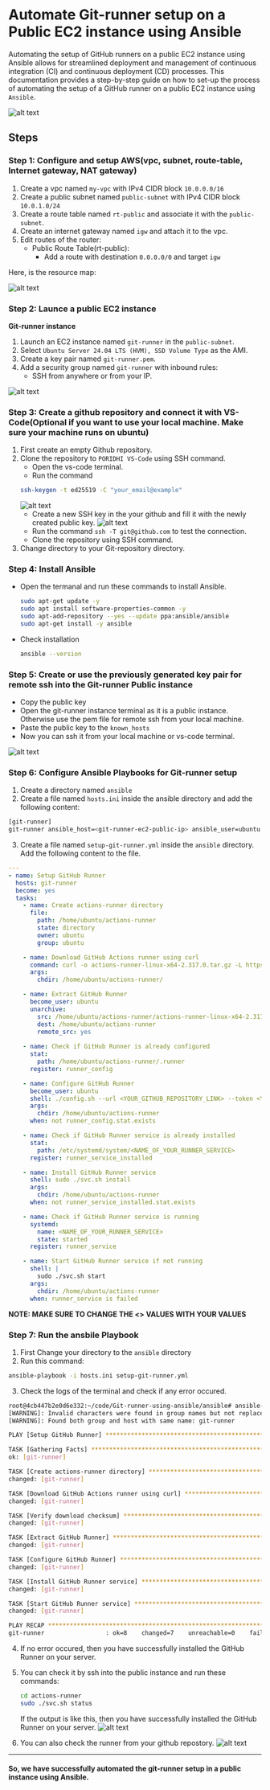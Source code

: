# Automate Git-runner setup on a Public EC2 instance using Ansible

Automating the setup of GitHub runners on a public EC2 instance using Ansible allows for streamlined deployment and management of continuous integration (CI) and continuous deployment (CD) processes. 
This documentation provides a step-by-step guide on how to set-up the process of automating the setup of a GitHub runner on a public EC2 instance using `Ansible`.

![alt text](./images/image-7.png)

## Steps

### Step 1: Configure and setup AWS(vpc, subnet, route-table, Internet gateway, NAT gateway)

1. Create a vpc named `my-vpc` with IPv4 CIDR block `10.0.0.0/16`
2. Create a public subnet named `public-subnet` with IPv4 CIDR block `10.0.1.0/24`
3. Create a route table named `rt-public` and associate it with the `public-subnet`.
4. Create an internet gateway named `igw` and attach it to the vpc.
5. Edit routes of the router:
    - Public Route Table(rt-public):
        - Add a route with destination `0.0.0.0/0` and target `igw`

Here, is the resource map:

![alt text](./images/image-4.png)

### Step 2: Launce a public EC2 instance

**Git-runner instance**

1. Launch an EC2 instance named `git-runner` in the `public-subnet`.
2. Select `Ubuntu Server 24.04 LTS (HVM), SSD Volume Type` as the AMI.
3. Create a key pair named `git-runner.pem`.
4. Add a security group named `git-runner` with inbound rules:
    - SSH from anywhere or from your IP.

![alt text](./images/image-5.png)


### Step 3: Create a github repository and connect it with VS-Code(Optional if you want to use your local machine. Make sure your machine runs on ubuntu)

1. First create an empty Github repository.
2. Clone the repository to `PORIDHI VS-Code` using SSH command.
    - Open the vs-code terminal.
    - Run the command 
    ```sh
    ssh-keygen -t ed25519 -C "your_email@example"
    ```
    ![alt text](./images/image-6.png)
    - Create a new SSH key in the your github and fill it with the newly created public key.
    ![alt text](./images/image.png)
    - Run the command `ssh -T git@github.com` to test the connection.
    - Clone the repository using SSH command.
3. Change directory to your Git-repository directory.


### Step 4: Install Ansible

- Open the termanal and run these commands to install Ansible.
    ```sh
    sudo apt-get update -y
    sudo apt install software-properties-common -y
    sudo apt-add-repository --yes --update ppa:ansible/ansible
    sudo apt-get install -y ansible
    ```
- Check installation
    ```sh
    ansible --version
    ```

### Step 5: Create or use the previously generated key pair for remote ssh into the Git-runner Public instance
- Copy the public key
- Open the git-runner instance terminal as it is a public instance. Otherwise use the pem file for remote ssh from your local machine. 
- Paste the public key to the `known_hosts`
- Now you can ssh it from your local machine or vs-code terminal.

![alt text](./images/image-1.png)

### Step 6: Configure Ansible Playbooks for Git-runner setup

1. Create a directory named `ansible`
2. Create a file named `hosts.ini` inside the ansible directory and add the following content:
```sh
[git-runner]
git-runner ansible_host=<git-runner-ec2-public-ip> ansible_user=ubuntu ansible_ssh_private_key_file=~/.ssh/id_rsa
```
3. Create a file named `setup-git-runner.yml` inside the `ansible` directory. Add the following content to the file.
```yml
---
- name: Setup GitHub Runner
  hosts: git-runner
  become: yes
  tasks:
    - name: Create actions-runner directory
      file:
        path: /home/ubuntu/actions-runner
        state: directory
        owner: ubuntu
        group: ubuntu

    - name: Download GitHub Actions runner using curl
      command: curl -o actions-runner-linux-x64-2.317.0.tar.gz -L https://github.com/actions/runner/releases/download/v2.317.0/actions-runner-linux-x64-2.317.0.tar.gz
      args:
        chdir: /home/ubuntu/actions-runner/

    - name: Extract GitHub Runner
      become_user: ubuntu
      unarchive:
        src: /home/ubuntu/actions-runner/actions-runner-linux-x64-2.317.0.tar.gz
        dest: /home/ubuntu/actions-runner
        remote_src: yes
    
    - name: Check if GitHub Runner is already configured
      stat:
        path: /home/ubuntu/actions-runner/.runner
      register: runner_config

    - name: Configure GitHub Runner
      become_user: ubuntu
      shell: ./config.sh --url <YOUR_GITHUB_REPOSITORY_LINK> --token <YOUR_GITHUB_RUNNER_TOKEN> --name "Git-runner" --unattended
      args:
        chdir: /home/ubuntu/actions-runner
      when: not runner_config.stat.exists

    - name: Check if GitHub Runner service is already installed
      stat:
        path: /etc/systemd/system/<NAME_OF_YOUR_RUNNER_SERVICE>
      register: runner_service_installed

    - name: Install GitHub Runner service
      shell: sudo ./svc.sh install
      args:
        chdir: /home/ubuntu/actions-runner  
      when: not runner_service_installed.stat.exists

    - name: Check if GitHub Runner service is running
      systemd:
        name: <NAME_OF_YOUR_RUNNER_SERVICE>
        state: started
      register: runner_service

    - name: Start GitHub Runner service if not running
      shell: |
        sudo ./svc.sh start
      args:
        chdir: /home/ubuntu/actions-runner
      when: runner_service is failed
```
**NOTE: MAKE SURE TO CHANGE THE <> VALUES WITH YOUR VALUES**

### Step 7: Run the ansbile Playbook

1. First Change your directory to the `ansible` directory
2. Run this command:
```sh
ansible-playbook -i hosts.ini setup-git-runner.yml
```
3. Check the logs of the terminal and check if any error occured.
```sh
root@4cb447b2e0d6e332:~/code/Git-runner-using-ansible/ansible# ansible-playbook -i hosts.ini setup-git-runner.yml
[WARNING]: Invalid characters were found in group names but not replaced, use -vvvv to see details
[WARNING]: Found both group and host with same name: git-runner

PLAY [Setup GitHub Runner] *******************************************************************************************************

TASK [Gathering Facts] *******************************************************************************************************
ok: [git-runner]

TASK [Create actions-runner directory] *******************************************************************************************************
changed: [git-runner]

TASK [Download GitHub Actions runner using curl] *******************************************************************************************************
changed: [git-runner]

TASK [Verify download checksum] *******************************************************************************************************
changed: [git-runner]

TASK [Extract GitHub Runner] *******************************************************************************************************
changed: [git-runner]

TASK [Configure GitHub Runner] *******************************************************************************************************
changed: [git-runner]

TASK [Install GitHub Runner service] *******************************************************************************************************
changed: [git-runner]

TASK [Start GitHub Runner service] *******************************************************************************************************
changed: [git-runner]

PLAY RECAP *******************************************************************************************************
git-runner                 : ok=8    changed=7    unreachable=0    failed=0    skipped=0    rescued=0    ignored=0   
```

4. If no error occured, then you have successfully installed the GitHub Runner on your server.

5. You can check it by ssh into the public instance and run these commands:
    ```sh
    cd actions-runner
    sudo ./svc.sh status
    ```
    If the output is like this, then you have successfully installed the GitHub Runner on your server.
    ![alt text](./images/image-2.png)

6. You can also check the runner from your github repostory.
    ![alt text](./images/image-3.png)

---

#### So, we have successfully automated the git-runner setup in a public instance using Ansible. 
